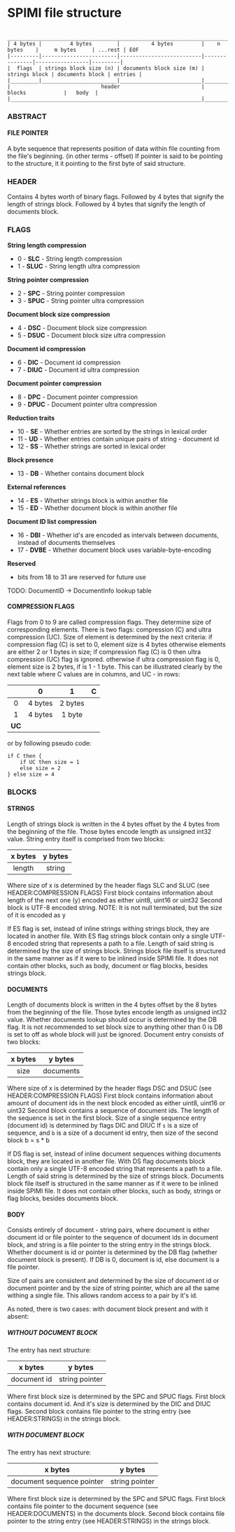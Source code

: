 # SPIMI file structure

     _________________________________________________________________________________________________________
    | 4 bytes |         4 bytes        |          4 bytes         |    n bytes    |     m bytes     | ...rest | EOF
    |---------|------------------------|--------------------------|---------------|-----------------|---------|
    |  flags  | strings block size (n) | documents block size (m) | strings block | documents block | entries |
    |_________|________________________|__________________________|_______________|_________________|_________|
    |                             header                          |               blocks            |   body  |
    |_____________________________________________________________|_________________________________|_________|

### ABSTRACT
#### FILE POINTER
A byte sequence that represents position of data within file counting from the file's beginning. (in other terms - offset)
If pointer is said to be pointing to the structure, it it pointing to the first byte of said structure.

### HEADER
Contains 4 bytes worth of binary flags.
Followed by 4 bytes that signify the length of strings block.
Followed by 4 bytes that signify the length of documents block.

### FLAGS
**String length compression**
- 0  - **SLC**  - String length compression
- 1  - **SLUC** - String length ultra compression

**String pointer compression**
- 2  - **SPC**  - String pointer compression
- 3  - **SPUC** - String pointer ultra compression

**Document block size compression**
- 4  - **DSC**  - Document block size compression
- 5  - **DSUC** - Document block size ultra compression

**Document id compression**
- 6  - **DIC**  - Document id compression
- 7  - **DIUC** - Document id ultra compression

**Document pointer compression**
- 8  - **DPC**  - Document pointer compression
- 9  - **DPUC** - Document pointer ultra compression

**Reduction traits**
- 10 - **SE**   - Whether entries are sorted by the strings in lexical order
- 11 - **UD**   - Whether entries contain unique pairs of string - document id
- 12 - **SS**   - Whether strings are sorted in lexical order

**Block presence**
- 13 - **DB**   - Whether contains document block

**External references**
- 14 - **ES**   - Whether strings block is within another file
- 15 - **ED**   - Whether document block is within another file

**Document ID list compression**
- 16 - **DBI**  - Whether id's are encoded as intervals between documents, instead of documents themselves
- 17 - **DVBE** - Whether document block uses variable-byte-encoding

**Reserved**
- bits from 18 to 31 are reserved for future use

TODO: DocumentID -> DocumentInfo lookup table

#### COMPRESSION FLAGS
Flags from 0 to 9 are called compression flags. They determine size of corresponding elements.
There is two flags: compression (C) and ultra compression (UC).
Size of element is determined by the next criteria:
if compression flag (C) is set to 0, element size is 4 bytes
otherwise elements are either 2 or 1 bytes in size;
if compression flag (C) is 0 then ultra compression (UC) flag is ignored.
otherwise if ultra compression flag is 0, element size is 2 bytes, if is 1 - 1 byte.
This can be illustrated clearly by the next table where C values are in columns, and UC - in rows:

|   |    0    |    1    |**C**|
|:-:|:-------:|:-------:|:---:|
| 0 | 4 bytes | 2 bytes |
| 1 | 4 bytes |  1 byte |
|**UC**

    

or by following pseudo code:

    if C then {
        if UC then size = 1
        else size = 2
    } else size = 4

### BLOCKS

#### STRINGS
Length of strings block is written in the 4 bytes offset by the 4 bytes from the beginning of the file.
Those bytes encode length as unsigned int32 value.
String entry itself is comprised from two blocks:

| x bytes | y bytes |
|:-------:|:-------:|
| length  |  string |

Where size of x is determined by the header flags SLC and SLUC (see HEADER:COMPRESSION FLAGS)
First block contains information about length of the next one (y) encoded as either uint8, uint16 or uint32
Second block is UTF-8 encoded string. NOTE: It is not null terminated, but the size of it is encoded as y

If ES flag is set, instead of inline strings withing strings block, they are located in another file.
With ES flag strings block contain only a single UTF-8 encoded string that represents a path to a file.
Length of said string is determined by the size of strings block.
Strings block file itself is structured in the same manner as if it were to be inlined inside SPIMI file.
It does not contain other blocks, such as body, document or flag blocks, besides strings block.

#### DOCUMENTS
Length of documents block is written in the 4 bytes offset by the 8 bytes from the beginning of the file.
Those bytes encode length as unsigned int32 value.
Whether documents lookup should occur is determined by the DB flag.
It is not recommended to set block size to anything other than 0 is DB is set to off as whole block will just be ignored.
Document entry consists of two blocks:

| x bytes |  y bytes  |
|:-------:|:---------:|
|  size   | documents |

Where size of x is determined by the header flags DSC and DSUC (see HEADER:COMPRESSION FLAGS)
First block contains information about amount of document ids in the next block encoded as either uint8, uint16 or uint32
Second block contains a sequence of document ids. The length of the sequence is set in the first block.
Size of a single sequence entry (document id) is determined by flags DIC and DIUC
If `s` is a size of sequence, and `b` is a size of a document id entry, then size of the second block b = s * b

If DS flag is set, instead of inline document sequences withing documents block, they are located in another file.
With DS flag documents block contain only a single UTF-8 encoded string that represents a path to a file.
Length of said string is determined by the size of strings block.
Documents block file itself is structured in the same manner as if it were to be inlined inside SPIMI file.
It does not contain other blocks, such as body, strings or flag blocks, besides documents block.

#### BODY
Consists entirely of document - string pairs,
where document is either document id or file pointer to the sequence of document ids in document block,
and string is a file pointer to the string entry in the strings block.
Whether document is id or pointer is determined by the DB flag (whether document block is present).
If DB is 0, document is id, else document is a file pointer.

Size of pairs are consistent and determined by the size of document id or document pointer
and by the size of string pointer, which are all the same withing a single file.
This allows random access to a pair by it's id.

As noted, there is two cases: with document block present and with it absent:

##### WITHOUT DOCUMENT BLOCK
The entry has next structure:

|   x bytes   |    y bytes     |
|:-----------:|:--------------:|
| document id | string pointer |

Where first block size is determined by the SPC and SPUC flags.
First block contains document id. And it's size is determined by the DIC and DIUC flags.
Second block contains file pointer to the string entry (see HEADER:STRINGS) in the strings block.

##### WITH DOCUMENT BLOCK
The entry has next structure:

|          x bytes          |    y bytes     |
|:-------------------------:|:--------------:|
| document sequence pointer | string pointer |

Where first block size is determined by the SPC and SPUC flags.
First block contains file pointer to the document sequence (see HEADER:DOCUMENTS) in the documents block.
Second block contains file pointer to the string entry (see HEADER:STRINGS) in the strings block.
